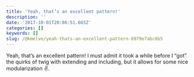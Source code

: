 ```yaml
---
title: 'Yeah, that’s an excellent pattern!'
description: ''
date: '2017-10-01T20:06:51.665Z'
categories: []
keywords: []
slug: /@kmelve/yeah-thats-an-excellent-pattern-8979e7abc6b5
---
```


Yeah, that’s an excellent pattern! I must admit it took a while before I “got” the quirks of twig with extending and including, but it allows for some nice modularization ✌.